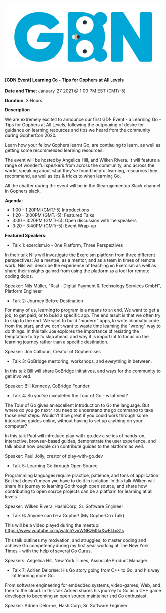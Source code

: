 

<!-- Featured photo for event -->
![GDN Logo](../logo/Blue@4x.png)

<!-- Title for event -->
#### [GDN Event] Learning Go - Tips for Gophers at All Levels

<!-- Time and date of event. Please adjust time to match the respective timezone -->
**Date and Time**: January, 27 2021 @ 1:00 PM EST (GMT/-5)

**Duration**: 3 Hours

<!-- Event Description -->
**Description**

We are extremely excited to announce our first GDN Event - a Learning Go - Tips for Gophers at All Levels, following the outpouring of desire for guidance on learning resources and tips we heard from the community during GopherCon 2020.

Learn how your fellow Gophers learnt Go, are continuing to learn, as well as getting some recommended learning resources.

The event will be hosted by Angelica Hill, and Wilken Rivera. It will feature a range of wonderful speakers from across the community, and across the world, speaking about what they’ve found helpful learning, resources they recommend, as well as tips & tricks to when learning Go.

All the chatter during the event will be in the #learngomeetup Slack channel in Gophers slack.

**Agenda**:
* 1:00 - 1:20PM (GMT/-5) Introductions
* 1:20 - 3:00PM (GMT/-5): Featured Talks
* 3:00 - 3:20PM (GMT/-5): Open discussion with the speakers
* 3:20 - 3:40PM (GMT/-5): Event Wrap-up

<!-- Featured Speakers posted on main meetup page --> 
**Featured Speakers**:
* Talk 1: exercism.io - One Platform, Three Perspectives

In their talk Nils will investigate the Exercism platform from three different perspectives: As a mentee, as a mentor, and as a team in times of remote work. Nils will describe the experience of teaching on Exercism as well as share their insights gained from using the platform as a tool for remote coding dojos.

Speaker: Nils Müller, "Real - Digital Payment & Technology Services GmbH", Platform Engineer

* Talk 2: Journey Before Destination

For many of us, learning to program is a means to an end. We want to get a job, to get paid, or to build a specific app. The end result is that we often try to skip to the end. We want to build "modern" apps, to write idiomatic code from the start, and we don't want to waste time learning the "wrong" way to do things. In this talk Jon explores the importance of resisting the temptation to try to skip ahead, and why it is important to focus on the learning journey rather than a specific destination.

Speaker: Jon Calhoun, Creator of Gophercises

* Talk 3: GoBridge mentoring, workshops, and everything in between.

In this talk Bill will share GoBridge initiatives, and ways for the community to get involved.

Speaker: Bill Kennedy, GoBridge Founder

* Talk 4: So you've completed the Tour of Go - what next?

The Tour of Go gives an excellent introduction to Go the language. But where do you go next? You need to understand the go command to take those next steps. Wouldn't it be great if you could work through some interactive guides online, without having to set up anything on your computer?

In this talk Paul will introduce play-with-go.dev a series of hands-on, interactive, browser-based guides, demonstrate the user experience, and talk about how people can contribute guides to the platform as well.

Speaker: Paul Jolly, creator of play-with-go.dev

* Talk 5: Learning Go through Open Source

Programming languages require practice, patience, and tons of application. But that doesn’t mean you have to do it in isolation. In this talk Wilken will share his journey to learning Go through open source, and share how contributing to open source projects can be a platform for learning at all levels

Speaker: Wilken Rivera, HashiCorp, Sr. Software Engineer

* Talk 6: Anyone can be a Gopher! (My GopherCon Talk)

This will be a video played during the meetup: https://www.youtube.com/watch?v=WNBzMtIaXwE&t=31s

This talk outlines my motivation, and struggles, to master coding and achieve Go competency during my first year working at The New York Times – with the help of several Go Gurus.

Speakers: Angelica Hill, New York Times, Associate Product Manager

* Talk 7: Adrien Delorme: His Go story going from C++ to Go, and his way of learning more Go.

From software engineering for embedded systems, video-games, Web, and then to the cloud. In this talk Adrien shares his journey to Go as a C++ game developer to becoming an open source maintainer and Go enthusiast.

Speaker: Adrien Delorme, HashiCorp, Sr. Software Engineer